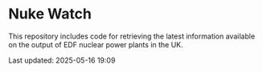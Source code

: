 # Nuke Watch

This repository includes code for retrieving the latest information available on the output of EDF nuclear power plants in the UK.

Last updated: 2025-05-16 19:09